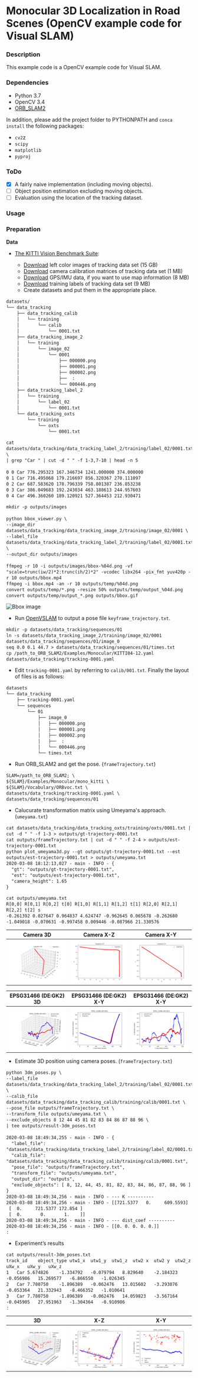 # Monocular 3D Localization in Road Scenes (OpenCV example code for Visual SLAM)

### Description

This example code is a OpenCV example code for Visual SLAM.

### Dependencies
- Python 3.7
- OpenCV 3.4
- [ORB_SLAM2](https://github.com/raulmur/ORB_SLAM2)

In addition, please add the project folder to PYTHONPATH and `conca install` the following packages:
- `cv2`z
- `scipy`
- `matplotlib`
- `pyproj`

### ToDo ###

- [x] A fairly naive implementation (including moving objects).
- [ ] Object position estimation excluding moving objects.
- [ ] Evaluation using the location of the tracking dataset.

### Usage ###

### Preparation ###

**Data**

- [The KITTI Vision Benchmark Suite](http://www.cvlibs.net/datasets/kitti/eval_tracking.php):

  - [Download](http://www.cvlibs.net/download.php?file=data_tracking_image_2.zip) left color images of tracking data set (15 GB)
  - [Download](http://www.cvlibs.net/download.php?file=data_tracking_calib.zip) camera calibration matrices of tracking data set (1 MB)
  - [Download](http://www.cvlibs.net/download.php?file=data_tracking_oxts.zip) GPS/IMU data, if you want to use map information (8 MB)
  - [Download](http://www.cvlibs.net/download.php?file=data_tracking_label_2.zip) training labels of tracking data set (9 MB)
  - Create datasets and put them in the appropriate place.

```
datasets/
└── data_tracking
    ├── data_tracking_calib
    │   └── training
    │       └── calib
    │           └── 0001.txt
    ├── data_tracking_image_2
    │   └── training
    │       └── image_02
    │           └── 0001
    │               ├── 000000.png
    │               ├── 000001.png
    │               ├── 000002.png
    │               ├──  :
    │               └── 000446.png
    ├── data_tracking_label_2
    │   └── training
    │       └── label_02
    │           └── 0001.txt
    └── data_tracking_oxts
        └── training
            └── oxts
                └── 0001.txt
```
```
cat datasets/data_tracking/data_tracking_label_2/training/label_02/0001.txt \
| grep "Car " | cut -d " " -f 1-3,7-10 | head -n 5

0 0 Car 776.295323 167.346734 1241.000000 374.000000
0 1 Car 716.495068 179.216697 856.320367 270.111097
0 2 Car 687.583620 178.796339 758.801387 236.853238
0 3 Car 386.049683 192.243034 463.188613 244.957603
0 4 Car 496.360260 189.120921 527.364453 212.930471
```
```
mkdir -p outputs/images

python bbox_viewer.py \
--image_dir  datasets/data_tracking/data_tracking_image_2/training/image_02/0001 \
--label_file datasets/data_tracking/data_tracking_label_2/training/label_02/0001.txt \
--output_dir outputs/images

ffmpeg -r 10 -i outputs/images/bbox-%04d.png -vf "scale=trunc(iw/2)*2:trunc(ih/2)*2" -vcodec libx264 -pix_fmt yuv420p -r 10 outputs/bbox.mp4
ffmpeg -i bbox.mp4 -an -r 10 outputs/temp/%04d.png
convert outputs/temp/*.png -resize 50% outputs/temp/output_%04d.png
convert outputs/temp/output_*.png outputs/bbox.gif 
```

![Bbox image](outputs/bbox.gif)

- Run [OpenVSLAM](https://github.com/xdspacelab/openvslam) to output a pose file `keyframe_trajectory.txt`.

```
mkdir -p datasets/data_tracking/sequences/01
ln -s datasets/data_tracking_image_2/training/image_02/0001 datasets/data_tracking/sequences/01/image_0
seq 0.0 0.1 44.7 > datasets/data_tracking/sequences/01/times.txt
cp /path_to_ORB_SLAM2/Examples/Monocular/KITTI04-12.yaml datasets/data_tracking/tracking-0001.yaml
```

- Edit `tracking-0001.yaml` by referring to `calib/001.txt`.  Finally the layout of files is as follows:

```
datasets
└── data_tracking
    ├── tracking-0001.yaml
    └── sequences
        └── 01
            ├── image_0
            │   ├── 000000.png
            │   ├── 000001.png
            │   ├── 000002.png
            │   ├──  :
            │   └── 000446.png
            └── times.txt
```
- Run ORB_SLAM2 and get the pose. (`frameTrajectory.txt`)

```
SLAM=/path_to_ORB_SLAM2; \
${SLAM}/Examples/Monocular/mono_kitti \
${SLAM}/Vocabulary/ORBvoc.txt \
datasets/data_tracking/tracking-0001.yaml \
datasets/data_tracking/sequences/01
```

- Calucurate transformation matrix using Umeyama's approach. (`umeyama.txt`)

```
cat datasets/data_tracking/data_tracking_oxts/training/oxts/0001.txt | cut -d " " -f 1-3 > outputs/gt-trajectory-0001.txt
cat outputs/frameTrajectory.txt | cut -d " " -f 2-4 > outputs/est-trajectory-0001.txt
python plot_umeyama3d.py --gt outputs/gt-trajectory-0001.txt --est outputs/est-trajectory-0001.txt > outputs/umeyama.txt
2020-03-08 18:12:13,027 - main - INFO - {
  "gt": "outputs/gt-trajectory-0001.txt",
  "est": "outputs/est-trajectory-0001.txt",
  "camera_height": 1.65
}
```
```
cat outputs/umeyama.txt
R[0,0] R[0,1] R[0,2] t[0] R[1,0] R[1,1] R[1,2] t[1] R[2,0] R[2,1] R[2,2] t[2] s
-0.261392 0.027647 0.964837 4.624747 -0.962645 0.065678 -0.262680 -1.049018 -0.070631 -0.997458 0.009446 -0.087966 21.330576
```

|Camera 3D|Camera X-Z|Camera X-Y| 
|---|---|---|
|![3D](outputs/plot_camera-3d.png)|![X-Z](outputs/plot_camera-xz.png)|![X-Y](outputs/plot_camera-xy.png)|

|EPSG31466 (DE:GK2) 3D|EPSG31466 (DE:GK2) X-Y|EPSG31466 (DE:GK2) X-Y| 
|---|---|---|
|![3D](outputs/plot_EPSG31466-3d.png)|![X-Y](outputs/plot_EPSG31466-xy.png)|![X-Z](outputs/plot_EPSG31466-xz.png)|

- Estimate 3D position using camera poses. (`frameTrajectory.txt`)

```
python 3dm_poses.py \
--label_file datasets/data_tracking/data_tracking_label_2/training/label_02/0001.txt \
--calib_file datasets/data_tracking/data_tracking_calib/training/calib/0001.txt \
--pose_file outputs/frameTrajectory.txt \
--transform_file outputs/umeyama.txt \
--exclude_objects 8 12 44 45 81 82 83 84 86 87 88 96 \
| tee outputs/result-3dm_poses.txt

2020-03-08 18:49:34,255 - main - INFO - {
  "label_file": "datasets/data_tracking/data_tracking_label_2/training/label_02/0001.txt",
  "calib_file": "datasets/data_tracking/data_tracking_calib/training/calib/0001.txt",
  "pose_file": "outputs/frameTrajectory.txt",
  "transform_file": "outputs/umeyama.txt",
  "output_dir": "outputs",
  "exclude_objects": [ 8, 12, 44, 45, 81, 82, 83, 84, 86, 87, 88, 96 ]
}
2020-03-08 18:49:34,256 - main - INFO - --- K ----------
2020-03-08 18:49:34,256 - main - INFO - [[721.5377   0.     609.5593]
 [  0.     721.5377 172.854 ]
 [  0.       0.       1.    ]]
2020-03-08 18:49:34,256 - main - INFO - --- dist_coef ----------
2020-03-08 18:49:34,256 - main - INFO - [[0. 0. 0. 0. 0.]]
:
```

- Experiment’s results

```
cat outputs/result-3dm_poses.txt
track_id	object_type	utw1_x	utw1_y	utw1_z	utw2 x	utw2 y	utw2_z	uXw_x	uXw_y	uXw_z
1	Car	5.674826	-1.334792	-0.079794	8.829640	-2.184323	-0.056986	15.269577	-6.866550	-1.026345
2	Car	7.780750	-1.896389	-0.062476	13.015602	-3.293076	-0.053364	21.332943	-8.466352	-1.010641
3	Car	7.780750	-1.896389	-0.062476	14.059823	-3.567164	-0.045905	27.951963	-1.304364	-0.910986
:
```

|3D|X-Z|X-Y| 
|---|---|---|
|![3D](outputs/result-3dm_poses-3d.png)|![X-Y](outputs/result-3dm_poses-xy.png)|![X-Z](outputs/result-3dm_poses-xz.png)|
